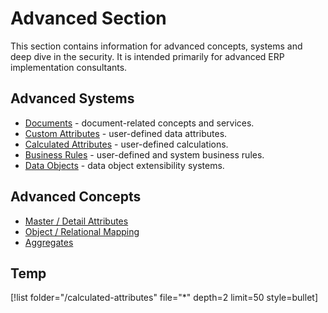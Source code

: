 # Advanced Section

This section contains information for advanced concepts, systems and deep dive in the security.
It is intended primarily for advanced ERP implementation consultants.

## Advanced Systems

- [Documents](documents/index.md) - document-related concepts and services.
- [Custom Attributes](custom-attributes/overview.md) - user-defined data attributes.
- [Calculated Attributes](calculated-attributes/overview.md) - user-defined calculations.
- [Business Rules](business-rules/overview.md) - user-defined and system business rules.
- [Data Objects](data-objects/index.md) - data object extensibility systems.

## Advanced Concepts

- [Master / Detail Attributes](concepts/master-detail-attributes.md)
- [Object / Relational Mapping](concepts/object-relational-mapping.md)
- [Aggregates](concepts/aggregates.md)

## Temp

[!list folder="/calculated-attributes" file="*" depth=2 limit=50 style=bullet]
